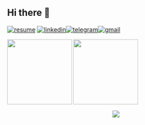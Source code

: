 ## Hi there 👋

[![resume](https://img.shields.io/badge/resume-000000?style=for-the-badge&logo=About.me&logoColor=white)](https://gitea.com/imanbakhtiari/resume) [![linkedin](https://img.shields.io/badge/LinkedIn-0077B5?style=for-the-badge&logo=linkedin&logoColor=white)](https://linkedin.com/in/imanbakhtiari)[![telegram](https://img.shields.io/badge/Telegram-2CA5E0?style=for-the-badge&logo=telegram&logoColor=white)](https://t.me/imanbkhtiari)[![gmail](https://img.shields.io/badge/Gmail-red?style=for-the-badge&logo=gmail&logoColor=white)](mailto:imanbakhtiyari.it@gmail.com)
<!--[![youtube](https://img.shields.io/badge/YouTube-FF0000?style=for-the-badge&logo=youtube&logoColor=white)](https://youtube.com/)
[![linkedin](https://img.shields.io/badge/LinkedIn-0077B5?style=for-the-badge&logo=linkedin&logoColor=white)](https://linkedin.com/in/imanbakhtiari)-->

<!--

**imanbakhtiari/imanbakhtiari** is a ✨ _special_ ✨ repository because its `README.md` (this file) appears on your GitHub profile.

Here are some ideas to get you started:

- 🔭 I’m currently working on ...
- 🌱 I’m currently learning ...
- 👯 I’m looking to collaborate on ...
- 🤔 I’m looking for help with ...
- 💬 Ask me about ...
- 📫 How to reach me: ...
- 😄 Pronouns: ...
- ⚡ Fun fact: ...
-->

<a href="https://github.com/anuraghazra/convoychat">
  <img height="150" align="left" src="https://github-readme-stats.vercel.app/api/top-langs?username=imanbakhtiari&layout=compact&langs_count=10&card_width=320" />
</a>
<a href="https://github.com/imanbakhtiari/github-readme-stats">
  <img height="150" align="left" src="https://github-readme-stats.vercel.app/api?username=imanbakhtiari&rank_icon=github" />
</a>

<br clear="left" />

<p align="center">
  <img src="seinfeld-george.gif" />
</p>
